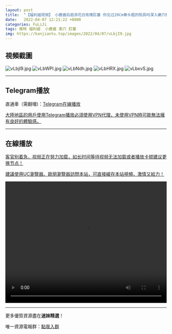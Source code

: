 ```yaml
---
layout: post
title:  "【福利姬视频】 小鹿酱后庭添花白玫瑰肛塞 你见过20Cm拳头粗的阳具吗深入嫩穴极爽无比 "
date:   2022-04-07 12:21:22 +0800
categories: FuLiJi
tags: 推特 福利姬  小鹿酱 美穴 肛塞
img: https://kanjiantu.top/images/2022/04/07/vLbjI9.jpg
---
```



## 視頻截圖

![vLbjI9.jpg](https://kanjiantu.top/images/2022/04/07/vLbjI9.jpg)
![vLbWPI.jpg](https://kanjiantu.top/images/2022/04/07/vLbWPI.jpg)
![vLbNdh.jpg](https://kanjiantu.top/images/2022/04/07/vLbNdh.jpg)
![vLbHRX.jpg](https://kanjiantu.top/images/2022/04/07/vLbHRX.jpg)
![vLbxvS.jpg](https://kanjiantu.top/images/2022/04/07/vLbxvS.jpg)

* * *
## Telegram播放

直通車（需翻墻)：[Telegram在線播放](https://t.me/mimeijingxuan/509)

<u>大陸地區的用戶使用Telegram播放必須使用VPN代理，未使用VPN時可能無法擁有良好的體驗感。</u> 
* * *
## 在線播放
<u>客官别着急，视频正在努力加载，如长时间等待视频无法加载或者播放卡顿建议更换节点！</u>

<u>建議使用UC瀏覽器、歐朋瀏覽器訪問本站，可直接緩存本站視頻，激情又給力！</u>
<center><video src="https://cdn.publer.io/uploads/videos/624c4cc1db279713e435e383/b426201ac03a2f020ec277a85f5a4f69.mp4" width="100%" height="380px" controls="controls"></video></center>

* * *
更多優質資源盡在**迷妹精選**！

唯一資源電報群：[點我入群](https://t.me/mimeijingxuan)


